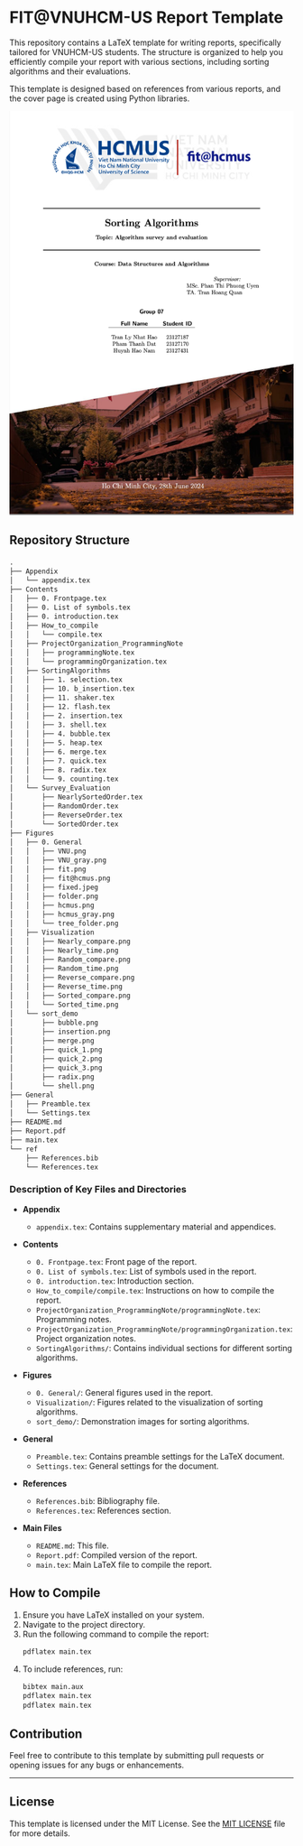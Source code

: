 # FIT@VNUHCM-US Report Template

This repository contains a LaTeX template for writing reports, specifically tailored for VNUHCM-US students. The structure is organized to help you efficiently compile your report with various sections, including sorting algorithms and their evaluations.

This template is designed based on references from various reports, and the cover page is created using Python libraries.

![Demo](asset/frontpage.png)

## Repository Structure

```
.
├── Appendix
│   └── appendix.tex
├── Contents
│   ├── 0. Frontpage.tex
│   ├── 0. List of symbols.tex
│   ├── 0. introduction.tex
│   ├── How_to_compile
│   │   └── compile.tex
│   ├── ProjectOrganization_ProgrammingNote
│   │   ├── programmingNote.tex
│   │   └── programmingOrganization.tex
│   ├── SortingAlgorithms
│   │   ├── 1. selection.tex
│   │   ├── 10. b_insertion.tex
│   │   ├── 11. shaker.tex
│   │   ├── 12. flash.tex
│   │   ├── 2. insertion.tex
│   │   ├── 3. shell.tex
│   │   ├── 4. bubble.tex
│   │   ├── 5. heap.tex
│   │   ├── 6. merge.tex
│   │   ├── 7. quick.tex
│   │   ├── 8. radix.tex
│   │   └── 9. counting.tex
│   └── Survey_Evaluation
│       ├── NearlySortedOrder.tex
│       ├── RandomOrder.tex
│       ├── ReverseOrder.tex
│       └── SortedOrder.tex
├── Figures
│   ├── 0. General
│   │   ├── VNU.png
│   │   ├── VNU_gray.png
│   │   ├── fit.png
│   │   ├── fit@hcmus.png
│   │   ├── fixed.jpeg
│   │   ├── folder.png
│   │   ├── hcmus.png
│   │   ├── hcmus_gray.png
│   │   └── tree_folder.png
│   ├── Visualization
│   │   ├── Nearly_compare.png
│   │   ├── Nearly_time.png
│   │   ├── Random_compare.png
│   │   ├── Random_time.png
│   │   ├── Reverse_compare.png
│   │   ├── Reverse_time.png
│   │   ├── Sorted_compare.png
│   │   └── Sorted_time.png
│   └── sort_demo
│       ├── bubble.png
│       ├── insertion.png
│       ├── merge.png
│       ├── quick_1.png
│       ├── quick_2.png
│       ├── quick_3.png
│       ├── radix.png
│       └── shell.png
├── General
│   ├── Preamble.tex
│   └── Settings.tex
├── README.md
├── Report.pdf
├── main.tex
└── ref
    ├── References.bib
    └── References.tex
```

### Description of Key Files and Directories

- **Appendix**
  - `appendix.tex`: Contains supplementary material and appendices.

- **Contents**
  - `0. Frontpage.tex`: Front page of the report.
  - `0. List of symbols.tex`: List of symbols used in the report.
  - `0. introduction.tex`: Introduction section.
  - `How_to_compile/compile.tex`: Instructions on how to compile the report.
  - `ProjectOrganization_ProgrammingNote/programmingNote.tex`: Programming notes.
  - `ProjectOrganization_ProgrammingNote/programmingOrganization.tex`: Project organization notes.
  - `SortingAlgorithms/`: Contains individual sections for different sorting algorithms.

- **Figures**
  - `0. General/`: General figures used in the report.
  - `Visualization/`: Figures related to the visualization of sorting algorithms.
  - `sort_demo/`: Demonstration images for sorting algorithms.

- **General**
  - `Preamble.tex`: Contains preamble settings for the LaTeX document.
  - `Settings.tex`: General settings for the document.

- **References**
  - `References.bib`: Bibliography file.
  - `References.tex`: References section.

- **Main Files**
  - `README.md`: This file.
  - `Report.pdf`: Compiled version of the report.
  - `main.tex`: Main LaTeX file to compile the report.

## How to Compile

1. Ensure you have LaTeX installed on your system.
2. Navigate to the project directory.
3. Run the following command to compile the report:
   ```sh
   pdflatex main.tex
   ```
4. To include references, run:
   ```sh
   bibtex main.aux
   pdflatex main.tex
   pdflatex main.tex
   ```

## Contribution

Feel free to contribute to this template by submitting pull requests or opening issues for any bugs or enhancements.

---

## License

This template is licensed under the MIT License. See the [MIT LICENSE](LICENSE) file for more details.
